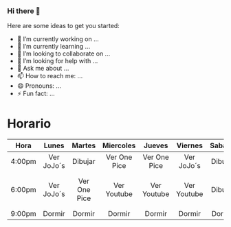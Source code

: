 ### Hi there 👋

Here are some ideas to get you started:

- 🔭 I’m currently working on ...
- 🌱 I’m currently learning ...
- 👯 I’m looking to collaborate on ...
- 🤔 I’m looking for help with ...
- 💬 Ask me about ...
- 📫 How to reach me: ...
- 😄 Pronouns: ...
- ⚡ Fun fact: ...

#  Horario


| Hora   |    Lunes   |    Martes    |   Miercoles  |    Jueves    |   Viernes   |  Sabado |                Domingo                |
|--------|:----------:|:------------:|:------------:|:------------:|:-----------:|:-------:|:-------------------------------------:|
| 4:00pm | Ver JoJo´s |    Dibujar   | Ver One Pice | Ver One Pice |  Ver JoJo´s | Dibujar |              Ver Youtube              |
| 6:00pm | Ver JoJo´s | Ver One Pice |  Ver Youtube |  Ver Youtube | Ver Youtube | Dibujar | Subir contenido  a twitter (opcional) |
| 9:00pm |   Dormir   |    Dormir    |    Dormir    |    Dormir    |    Dormir   |  Dormir |                 Dormir                |

